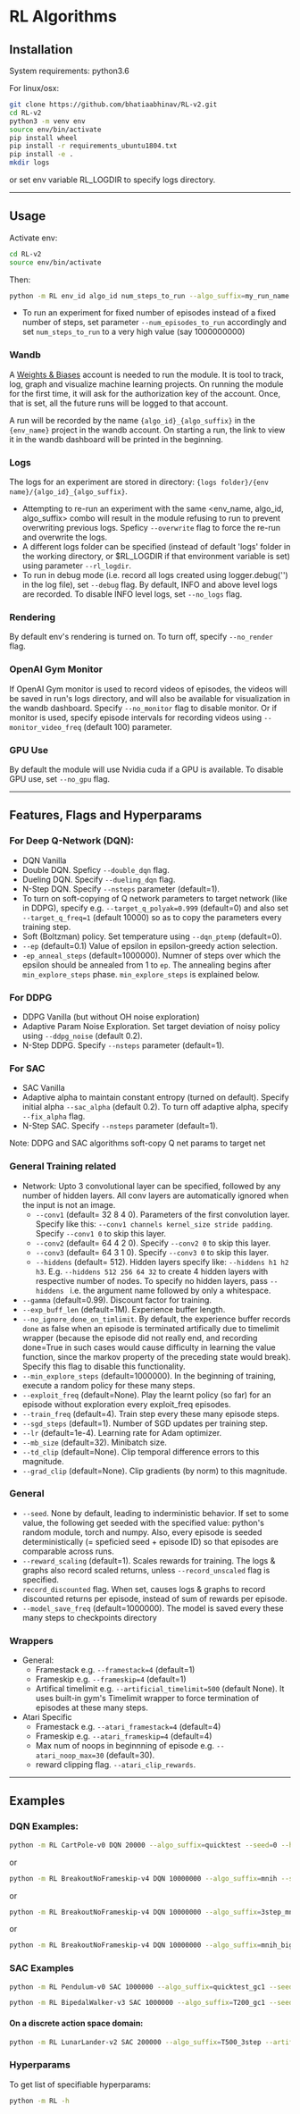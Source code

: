 # RL Algorithms

## Installation

System requirements: python3.6

For linux/osx:

```bash
git clone https://github.com/bhatiaabhinav/RL-v2.git
cd RL-v2
python3 -m venv env
source env/bin/activate
pip install wheel
pip install -r requirements_ubuntu1804.txt
pip install -e .
mkdir logs
```
or set env variable RL_LOGDIR to specify logs directory.

---

## Usage

Activate env:
```bash
cd RL-v2
source env/bin/activate
```

Then:
```bash
python -m RL env_id algo_id num_steps_to_run --algo_suffix=my_run_name --tags tag1 tag2
```

- To run an experiment for fixed number of episodes instead of a fixed number of steps, set parameter `--num_episodes_to_run` accordingly and set `num_steps_to_run` to a very high value (say 1000000000)

### Wandb
A [Weights & Biases](https://wandb.ai) account is needed to run the module. It is tool to track, log, graph and visualize machine learning projects.
On running the module for the first time, it will ask for the authorization key of the account. Once, that is set, all the future runs will be logged to that account.

A run will be recorded by the name `{algo_id}_{algo_suffix}` in the `{env_name}` project in the wandb account. On starting a run, the link to view it in the wandb dashboard will be printed in the beginning.

### Logs

The logs for an experiment are stored in directory: `{logs folder}/{env name}/{algo_id}_{algo_suffix}`.

- Attempting to re-run an experiment with the same <env_name, algo_id, algo_suffix> combo will result in the module refusing to run to prevent overwriting previous logs. Speficy `--overwrite` flag to force the re-run and overwrite the logs.
- A different logs folder can be specified (instead of default 'logs' folder in the working directory, or $RL_LOGDIR if that environment variable is set) using parameter `--rl_logdir`.
- To run in debug mode (i.e. record all logs created using logger.debug('') in the log file), set `--debug` flag. By default, INFO and above level logs are recorded. To disable INFO level logs, set `--no_logs` flag.

### Rendering
By default env's rendering is turned on. To turn off, specify `--no_render` flag.

### OpenAI Gym Monitor
If OpenAI Gym monitor is used to record videos of episodes, the videos will be saved in run's logs directory, and will also be available for visualization in the wandb dashboard.
Specify `--no_monitor` flag to disable monitor. Or if monitor is used, specify episode intervals for recording videos using `--monitor_video_freq` (default 100) parameter.

### GPU Use
By default the module will use Nvidia cuda if a GPU is available. To disable GPU use, set `--no_gpu` flag.

---

## Features, Flags and Hyperparams


### For Deep Q-Network (DQN):
- DQN Vanilla
- Double DQN. Speficy `--double_dqn` flag.
- Dueling DQN. Specify `--dueling_dqn` flag.
- N-Step DQN. Specify `--nsteps` parameter (default=1).
- To turn on soft-copying of Q network parameters to target network (like in DDPG), specify e.g. `--target_q_polyak=0.999` (default=0) and also set `--target_q_freq=1` (default 10000) so as to copy the parameters every training step.
- Soft (Boltzman) policy. Set temperature using `--dqn_ptemp` (default=0).
- `--ep` (default=0.1) Value of epsilon in epsilon-greedy action selection.
- `-ep_anneal_steps` (default=1000000). Numner of steps over which the epsilon should be annealed from 1 to `ep`. The annealing begins after `min_explore_steps` phase. `min_explore_steps` is explained below.

### For DDPG
- DDPG Vanilla (but without OH noise exploration)
- Adaptive Param Noise Exploration. Set target deviation of noisy policy using `--ddpg_noise` (default 0.2).
- N-Step DDPG. Specify `--nsteps` parameter (default=1).

### For SAC
- SAC Vanilla
- Adaptive alpha to maintain constant entropy (turned on default). Specify initial alpha `--sac_alpha` (default 0.2). To turn off adaptive alpha, specify `--fix_alpha` flag.
- N-Step SAC. Specify `--nsteps` parameter (default=1).

Note: DDPG and SAC algorithms soft-copy Q net params to target net

### General Training related

- Network: Upto 3 convolutional layer can be specified, followed by any number of hidden layers. All conv layers are automatically ignored when the input is not an image.
    - `--conv1` (default= 32 8 4 0). Parameters of the first convolution layer. Specify like this: `--conv1 channels kernel_size stride padding`. Specify `--conv1 0` to skip this layer.
    - `--conv2` (default= 64 4 2 0). Specify `--conv2 0` to skip this layer.
    - `--conv3` (default= 64 3 1 0). Specify `--conv3 0` to skip this layer.
    - `--hiddens` (default= 512). Hidden layers specify like: `--hiddens h1 h2 h3`. E.g. `--hiddens 512 256 64 32` to create 4 hidden layers with respective number of nodes. To specify no hidden layers, pass `--hiddens ` i.e. the argument name followed by only a whitespace.
- `--gamma` (default=0.99). Discount factor for training.
- `--exp_buff_len` (default=1M). Experience buffer length.
- `--no_ignore_done_on_timlimit`. By default, the experience buffer records `done` as false when an episode is terminated artifically due to timelimit wrapper (because the episode did not really end, and recording done=True in such cases would cause difficulty in learning the value function, since the markov property of the preceding state would break). Specify this flag to disable this functionality.
- `--min_explore_steps` (default=1000000). In the beginning of training, execute a random policy for these many steps.
- `--exploit_freq` (default=None). Play the learnt policy (so far) for an episode without exploration every exploit_freq episodes.
- `--train_freq` (default=4). Train step every these many episode steps.
- `--sgd_steps` (default=1). Number of SGD updates per training step.
- `--lr` (default=1e-4). Learning rate for Adam optimizer.
- `--mb_size` (default=32). Minibatch size.
- `--td_clip` (default=None). Clip temporal difference errors to this magnitude.
- `--grad_clip` (default=None). Clip gradients (by norm) to this magnitude.


### General
- `--seed`. None by default, leading to inderministic behavior. If set to some value, the following get seeded with the specified value: python's random module, torch and numpy. Also, every episode is seeded deterministically (= speficied seed + episode ID) so that episodes are comparable across runs.
- `--reward_scaling` (default=1). Scales rewards for training. The logs & graphs also record scaled returns, unless `--record_unscaled` flag is specified.
- `record_discounted` flag. When set, causes logs & graphs to record discounted returns per episode, instead of sum of rewards per episode.
- `--model_save_freq` (default=1000000). The model is saved every these many steps to checkpoints directory

### Wrappers
- General:
    - Framestack e.g. `--framestack=4` (default=1)
    - Frameskip e.g. `--frameskip=4` (default=1)
    - Artifical timelimit e.g. `--artificial_timelimit=500` (default None). It uses built-in gym's Timelimit wrapper to force termination of episodes at these many steps.
- Atari Specific
    - Framestack e.g. `--atari_framestack=4` (default=4)
    - Frameskip e.g. `--atari_frameskip=4` (default=4)
    - Max num of noops in beginnning of episode e.g. `--atari_noop_max=30` (default=30).
    - reward clipping flag. `--atari_clip_rewards`.

---

## Examples


### DQN Examples:

```bash
python -m RL CartPole-v0 DQN 20000 --algo_suffix=quicktest --seed=0 --hiddens 64 32 --train_freq=1 --target_q_freq=2000 --nsteps=3 --min_explore_steps=10000 --ep_anneal_steps=10000 --ep=0.01 --no_render
```
or
```bash
python -m RL BreakoutNoFrameskip-v4 DQN 10000000 --algo_suffix=mnih --seed=0 --conv1 32 8 4 0 --conv2 64 4 2 0 --conv3 64 3 1 0 --hiddens 512 --no_render
```
or
```bash
python -m RL BreakoutNoFrameskip-v4 DQN 10000000 --algo_suffix=3step_mnih_small --seed=0 --conv1 16 8 4 0 --conv2 32 4 2 0 --conv3 0 --hiddens 256 --target_q_freq=8000 --nsteps=3 --min_explore_steps=100000 --ep_anneal_steps=100000 --exp_buff_len=100000 --no_render
```
or
```bash
python -m RL BreakoutNoFrameskip-v4 DQN 10000000 --algo_suffix=mnih_big --seed=0 --conv1 64 6 2 0 --conv2 64 6 2 2 --conv3 64 6 2 2 --hiddens 1024 --no_render
```

### SAC Examples
```bash
python -m RL Pendulum-v0 SAC 1000000 --algo_suffix=quicktest_gc1 --seed=0 --hiddens 64 32 --train_freq=1 --min_explore_steps=10000 --grad_clip=1 --no_render
```

```bash
python -m RL BipedalWalker-v3 SAC 1000000 --algo_suffix=T200_gc1 --seed=0 --hiddens 64 32 --train_freq=1 --min_explore_steps=10000 --grad_clip=1 --artificial_timelimit=200 --no_render
```

#### On a discrete action space domain:
```bash
python -m RL LunarLander-v2 SAC 200000 --algo_suffix=T500_3step --artificial_timelimit=500 --seed=0 --hiddens 64 32 --train_freq=1 --nsteps=3 --min_explore_steps=10000 --no_render --monitor_video_freq=20
```

### Hyperparams

To get list of specifiable hyperparams:
```bash
python -m RL -h
```

